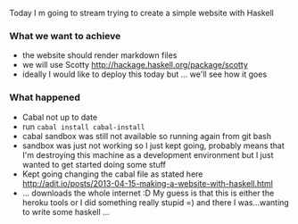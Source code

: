 Today I m going to stream trying to create a simple website with Haskell

### What we want to achieve
- the website should render markdown files
- we will use Scotty http://hackage.haskell.org/package/scotty
- ideally I would like to deploy this today but ... we'll see how it goes

### What happened 

* Cabal not up to date
* run `cabal install cabal-install`
* cabal sandbox was still not available so running again from git bash
* sandbox was just not working so I just kept going, probably means that I'm destroying this machine as a development environment but I just wanted to get started doing some stuff
* Kept going changing the cabal file as stated here http://adit.io/posts/2013-04-15-making-a-website-with-haskell.html
* ... downloads the whole internet :D My guess is that this is either the heroku tools or I did something really stupid =) and there I was...wanting to write some haskell ... 



